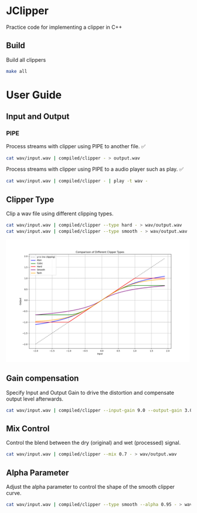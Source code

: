 # JClipper

Practice code for implementing a clipper in C++

## Build

Build all clippers

```bash
make all
```

# User Guide

## Input and Output

### PIPE

Process streams with clipper using PIPE to another file. ✅

```bash
cat wav/input.wav | compiled/clipper - > output.wav
```

Process streams with clipper using PIPE to a audio player such as play. ✅

```bash
cat wav/input.wav | compiled/clipper - | play -t wav -
```

## Clipper Type

Clip a wav file using different clipping types.

```bash
cat wav/input.wav | compiled/clipper --type hard - > wav/output.wav
cat wav/input.wav | compiled/clipper --type smooth - > wav/output.wav
```

<img src="./images/clipper_types_comparison.png" alt="Description of image" width="500">

## Gain compensation

Specify Input and Output Gain to drive the distortion and compensate output level afterwards.

```bash
cat wav/input.wav | compiled/clipper --input-gain 9.0 --output-gain 3.0 - > wav/output.wav
```

## Mix Control

Control the blend between the dry (original) and wet (processed) signal.

```bash
cat wav/input.wav | compiled/clipper --mix 0.7 - > wav/output.wav
```

## Alpha Parameter

Adjust the alpha parameter to control the shape of the smooth clipper curve.

```bash
cat wav/input.wav | compiled/clipper --type smooth --alpha 0.95 - > wav/output.wav
```
